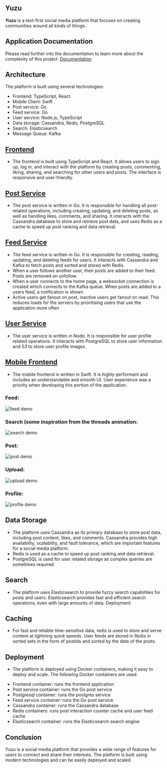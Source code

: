## Yuzu

***Yuzu*** is a text-first social media platform that focuses on creating communities around all kinds of things.  

## Application Documentation
Please read further into the documentation to learn more about the complexity of this project. 
[Documentation](https://agrumi.gitbook.io/yuzu/)

## Architecture

The platform is built using several technologies:

* Frontend: TypeScript, React
* Mobile Client: Swift
* Post service: Go
* Feed service: Go
* User service: Node.js, TypeScript
* Data storage: Cassandra, Redis, PostgreSQL
* Search: Elasticsearch
* Message Queue: Kafka

## [Frontend](https://github.com/cal1co/yuzu)

- The frontend is built using TypeScript and React. It allows users to sign up, log in, and interact with the platform by creating posts, commenting, liking, sharing, and searching for other users and posts. The interface is responsive and user-friendly.

## [Post Service](https://github.com/cal1co/yuzu-posthandler)

- The post service is written in Go. It is responsible for handling all post-related operations, including creating, updating, and deleting posts, as well as handling likes, comments, and sharing. It interacts with the Cassandra database to store and retrieve post data, and uses Redis as a cache to speed up post ranking and data retrieval.

## [Feed Service](https://github.com/cal1co/yuzu-feed)

- The feed service is written in Go. It is responsible for creating, reading, updating, and deleting feeds for users. It interacts with Cassandra and Kafka to fetch posts and sorted and stored with Redis. 
- When a user follows another user, their posts are added to their feed. Posts are removed on unfollow
- When a user connects to the home page, a websocket connection is created which connects to the Kafka queue. When posts are added to a users feed, a notification is shown
- Active users get fanout on post, inactive users get fanout on read. This reduces loads for the servers by prioritising users that use the application more often 

## [User Service](https://github.com/cal1co/yuzu-login)

- The user service is written in Node. It is responsible for user profile related operations. It interacts with PostgreSQL to store user information and S3 to store user profile images.


## [Mobile Frontend](https://github.com/cal1co/yuzu-mobile)
- The mobile frontend is written in Swift. It is highly performant and includes an understandable and smooth UI. User experience was a priority when developing this portion of the application. 

### Feed:
![feed demo](https://github.com/cal1co/yuzu/assets/95969608/3b7f4546-0215-4790-8179-0d1089c9b701)

### Search (some inspiration from the threads animation:
![search demo](https://github.com/cal1co/yuzu/assets/95969608/0de7d650-e2fe-4ab7-8c5b-6d0a6a6c18b7)

### Post:
![post demo](https://github.com/cal1co/yuzu/assets/95969608/b5165b71-6ca8-4304-bf08-6bd7a841d3dc)

### Upload:
![upload demo](https://github.com/cal1co/yuzu/assets/95969608/370194d7-6341-49f3-9e9e-b516fb8281fe)

### Profile:
![profile demo](https://github.com/cal1co/yuzu/assets/95969608/56cf1d63-bdbe-4cbc-8f25-cd750f5c1360)


## Data Storage

- The platform uses Cassandra as its primary database to store post data, including post content, likes, and comments. Cassandra provides high availability, scalability, and fault tolerance, which are important features for a social media platform. 
- Redis is used as a cache to speed up post ranking and data retrieval.
- PostgreSQL is used for user related storage as complex queries are sometimes required 

## Search

- The platform uses Elasticsearch to provide fuzzy search capabilities for posts and users. Elasticsearch provides fast and efficient search operations, even with large amounts of data.
Deployment

## Caching
- For fast and reliable time-sensitive data, redis is used to store and serve content at lightning quick speeds. User feeds are stored in Redis in sorted sets in the form of postids and sorted by the date of the posts.

## Deployment

- The platform is deployed using Docker containers, making it easy to deploy and scale. The following Docker containers are used:

* Frontend container: runs the frontend application
* Post service container: runs the Go post service
* Postgresql container: runs the postgres service 
* Feed service container: runs the Go post service
* Cassandra container: runs the Cassandra database
* Redis containers: runs post interaction counter cache and user feed cache
* Elasticsearch container: runs the Elasticsearch search engine

## Conclusion

Yuzu is a social media platform that provides a wide range of features for users to connect and share their interests. The platform is built using modern technologies and can be easily deployed and scaled.
